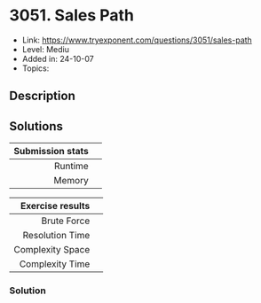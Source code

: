 <!-- TODO: solve Sales Path question -->

# 3051. Sales Path

- Link: https://www.tryexponent.com/questions/3051/sales-path
- Level: Mediu
- Added in: 24-10-07
- Topics: 

## Description

## Solutions

| Submission stats |        |
|-----------------:|--------|
|          Runtime |        |
|           Memory |        |

| Exercise results |        |
|-----------------:|--------|
|      Brute Force |        |
|  Resolution Time |        |
| Complexity Space |        |
|  Complexity Time |        |

### Solution